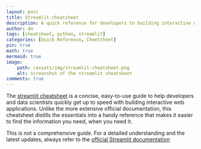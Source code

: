 ```yaml
---
layout: post
title: Streamlit-cheatsheet
description: A quick reference for developers to building interactive web apps
author: dm
tags: [cheatsheet, python, streamlit]
categories: [Quick Reference, Cheetsheet]
pin: true
math: true
mermaid: true
image:
    path: /assets/img/streamlit-cheatsheet.png
    alt: screenshot of the streamlit cheatsheet
comments: true
---
```


<!-- [![](/assets/img/streamlit-cheatsheet.png)](https://dmishra86.github.io/streamlit-cheatsheet/)
*screenshot of the streamlit cheatsheet. Click on Image to view the cheatsheet* -->


The [streamlit cheatsheet](https://dmishra86.github.io/streamlit-cheatsheet/) is a concise, easy-to-use guide to help developers and data scientists quickly get up to speed with building interactive web applications. Unlike the more extensive official documentation, this cheatsheet distills the essentials into a handy reference that makes it easier to find the information you need, when you need it.

This is not a comprehensive guide. For a detailed understanding and the latest updates, always refer to the [official Streamlit documentation](https://docs.streamlit.io/)
